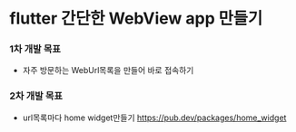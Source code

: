 # flutter 간단한 WebView app 만들기

### 1차 개발 목표

- 자주 방문하는 WebUrl목록을 만들어 바로 접속하기

### 2차 개발 목표

- url목록마다 home widget만들기
  https://pub.dev/packages/home_widget
